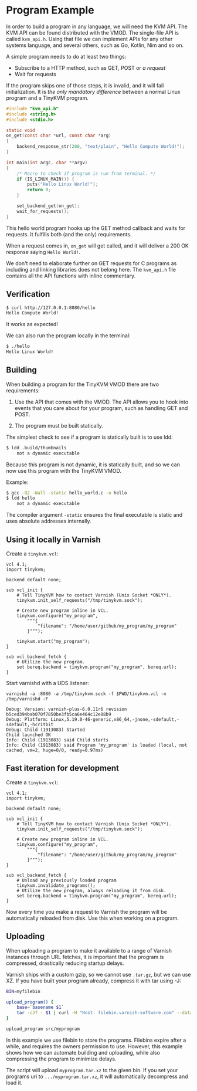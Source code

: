 # Program Example

In order to build a program in any language, we will need the KVM API. The KVM API can be found distributed with the VMOD. The single-file API is called `kvm_api.h`. Using that file we can implement APIs for any other systems language, and several others, such as Go, Kotlin, Nim and so on.

A simple program needs to do at least two things:
- Subscribe to a HTTP method, such as GET, POST or *a request*
- Wait for requests

If the program skips one of those steps, it is invalid, and it will fail initialization. It is _the only mandatory difference_ between a normal Linux program and a TinyKVM program.

```c
#include "kvm_api.h"
#include <string.h>
#include <stdio.h>

static void
on_get(const char *url, const char *arg)
{
	backend_response_str(200, "text/plain", "Hello Compute World!");
}

int main(int argc, char **argv)
{
	/* Macro to check if program is run from terminal. */ 
	if (IS_LINUX_MAIN()) {
		puts("Hello Linux World!");
		return 0;
	}

	set_backend_get(on_get);
	wait_for_requests();
}
```

This hello world program hooks up the GET method callback and waits for requests. It fulfills both (and the only) requirements.

When a request comes in, `on_get` will get called, and it will deliver a 200 OK response saying `Hello World!`.

We don't need to elaborate further on GET requests for C programs as including and linking libraries does not belong here. The `kvm_api.h` file contains all the API functions with inline commentary.

## Verification

```sh
$ curl http://127.0.0.1:8080/hello
Hello Compute World!
```

It works as expected!

We can also run the program locally in the terminal:

```sh
$ ./hello
Hello Linux World!
```

## Building

When building a program for the TinyKVM VMOD there are two requirements:

1. Use the API that comes with the VMOD. The API allows you to hook into events that you care about for your program, such as handling GET and POST.

2. The program must be built statically.

The simplest check to see if a program is statically built is to use ldd:
```sh
$ ldd .build/thumbnails 
	not a dynamic executable
```
Because this program is not dynamic, it is statically built, and so we can now use this program with the TinyKVM VMOD.

Example:
```sh
$ gcc -O2 -Wall -static hello_world.c -o hello
$ ldd hello
	not a dynamic executable
```

The compiler argument `-static` ensures the final executable is static and uses absolute addresses internally.

## Using it locally in Varnish

Create a `tinykvm.vcl`:

```vcl
vcl 4.1;
import tinykvm;

backend default none;

sub vcl_init {
	# Tell TinyKVM how to contact Varnish (Unix Socket *ONLY*).
	tinykvm.init_self_requests("/tmp/tinykvm.sock");

	# Create new program inline in VCL.
	tinykvm.configure("my_program",
		"""{
			"filename": "/home/user/github/my_program/my_program"
		}""");

	tinykvm.start("my_program");
}

sub vcl_backend_fetch {
	# Utilize the new program.
	set bereq.backend = tinykvm.program("my_program", bereq.url);
}
```

Start varnishd with a UDS listener:

```
varnishd -a :8080 -a /tmp/tinykvm.sock -f $PWD/tinykvm.vcl -n /tmp/varnishd -F

Debug: Version: varnish-plus-6.0.11r6 revision b5ced394bab070f7850be3fb5ca6e464c12e88b9
Debug: Platform: Linux,5.19.0-46-generic,x86_64,-jnone,-sdefault,-sdefault,-hcritbit
Debug: Child (1913083) Started
Child launched OK
Info: Child (1913083) said Child starts
Info: Child (1913083) said Program 'my_program' is loaded (local, not cached, vm=2, huge=0/0, ready=0.97ms)
```

## Fast iteration for development

Create a `tinykvm.vcl`:

```vcl
vcl 4.1;
import tinykvm;

backend default none;

sub vcl_init {
	# Tell TinyKVM how to contact Varnish (Unix Socket *ONLY*).
	tinykvm.init_self_requests("/tmp/tinykvm.sock");

	# Create new program inline in VCL.
	tinykvm.configure("my_program",
		"""{
			"filename": "/home/user/github/my_program/my_program"
		}""");
}

sub vcl_backend_fetch {
	# Unload any previously loaded program
	tinykvm.invalidate_programs();
	# Utilize the new program, always reloading it from disk.
	set bereq.backend = tinykvm.program("my_program", bereq.url);
}
```

Now every time you make a request to Varnish the program will be automatically reloaded from disk. Use this when working on a program.

## Uploading

When uploading a program to make it available to a range of Varnish instances through URL fetches, it is important that the program is compressed, drastically reducing startup delays.

Varnish ships with a custom gzip, so we cannot use `.tar.gz`, but we can use XZ. If you have built your program already, compress it with tar using -J:

```sh
BIN=myfilebin

upload_program() {
	base=`basename $1`
	tar -cJf - $1 | curl -H "Host: filebin.varnish-software.com" --data-binary "@-" -X POST https://filebin.varnish-software.com/$BIN/$base.tar.xz
}

upload_program src/myprogram
```

In this example we use filebin to store the programs. Filebins expire after a while, and requires the owners permission to use. However, this example shows how we can automate building and uploading, while also compressing the program to minimize delays.

The script will upload `myprogram.tar.xz` to the given bin. If you set your programs uri to `.../myprogram.tar.xz`, it will automatically decompress and load it.
